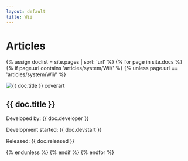 ```yaml
---
layout: default
title: Wii
---
```


# Articles
{% assign doclist = site.pages | sort: 'url'  %}
{% for page in site.docs %}
{% if page.url contains 'articles/system/Wii/' %}
{% unless page.url == 'articles/system/Wii/' %}
<a href="{{ site.baseurl }}{{ doc.url }}" style="text-decoration: none">
     <div class="game box1 shadow1">
				<img class="coverart" src="/media/boxarts/{{ doc.system }}/{{ doc.ogtitle }}.png" alt="{{ doc.title }} coverart">
				<h2 class="gametext">{{ doc.title }}</h2>
				<p class="gametext">Developed by: {{ doc.developer }}</p>
				<p class="gametext">Development started: {{ doc.devstart }}</p>
				<p class="gametext">Released: {{ doc.released }}</p>
     </div>
</a>
{% endunless %}
{% endif %}
{% endfor %}
